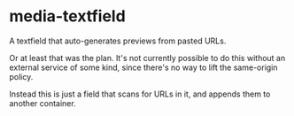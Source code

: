 media-textfield
===============

A textfield that auto-generates previews from pasted URLs.

Or at least that was the plan. It's not currently possible to do this without an
external service of some kind, since there's no way to lift the same-origin policy.

Instead this is just a field that scans for URLs in it, and appends them to another container.